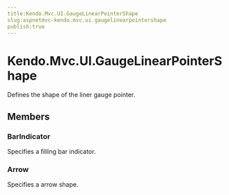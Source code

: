 ```yaml
---
title:Kendo.Mvc.UI.GaugeLinearPointerShape
slug:aspnetmvc-kendo.mvc.ui.gaugelinearpointershape
publish:true
---
```


# Kendo.Mvc.UI.GaugeLinearPointerShape

Defines the shape of the liner gauge pointer.

## Members

### BarIndicator
Specifies a filling bar indicator.

### Arrow
Specifies a arrow shape.